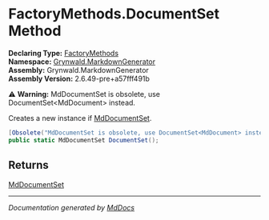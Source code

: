 ﻿<!--  
  <auto-generated>   
    The contents of this file were generated by a tool.  
    Changes to this file may be list if the file is regenerated  
  </auto-generated>   
-->

# FactoryMethods.DocumentSet Method

**Declaring Type:** [FactoryMethods](../index.md)  
**Namespace:** [Grynwald.MarkdownGenerator](../../index.md)  
**Assembly:** Grynwald.MarkdownGenerator  
**Assembly Version:** 2.6.49\-pre+a57fff491b

⚠️ **Warning:** MdDocumentSet is obsolete, use DocumentSet\<MdDocument\> instead.

Creates a new instance if [MdDocumentSet](../../MdDocumentSet/index.md).

```csharp
[Obsolete("MdDocumentSet is obsolete, use DocumentSet<MdDocument> instead.")]
public static MdDocumentSet DocumentSet();
```

## Returns

[MdDocumentSet](../../MdDocumentSet/index.md)

___

*Documentation generated by [MdDocs](https://github.com/ap0llo/mddocs)*

